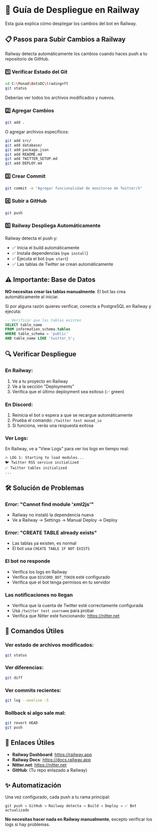 # 🚀 Guía de Despliegue en Railway

Esta guía explica cómo desplegar los cambios del bot en Railway.

## 📋 Pasos para Subir Cambios a Railway

Railway detecta automáticamente los cambios cuando haces push a tu repositorio de GitHub.

### 1️⃣ Verificar Estado del Git

```bash
cd C:\Monad\BotsDC\tradingnft
git status
```

Deberías ver todos los archivos modificados y nuevos.

### 2️⃣ Agregar Cambios

```bash
git add .
```

O agregar archivos específicos:
```bash
git add src/
git add database/
git add package.json
git add README.md
git add TWITTER_SETUP.md
git add DEPLOY.md
```

### 3️⃣ Crear Commit

```bash
git commit -m "Agregar funcionalidad de monitoreo de Twitter/X"
```

### 4️⃣ Subir a GitHub

```bash
git push
```

### 5️⃣ Railway Despliega Automáticamente

Railway detecta el push y:
- ✅ Inicia el build automáticamente
- ✅ Instala dependencias (`npm install`)
- ✅ Ejecuta el bot (`npm start`)
- ✅ Las tablas de Twitter se crean automáticamente

## ⚠️ Importante: Base de Datos

**NO necesitas crear las tablas manualmente**. El bot las crea automáticamente al iniciar.

Si por alguna razón quieres verificar, conecta a PostgreSQL en Railway y ejecuta:
```sql
-- Verificar que las tablas existen
SELECT table_name 
FROM information_schema.tables 
WHERE table_schema = 'public' 
AND table_name LIKE 'twitter_%';
```

## 🔍 Verificar Despliegue

### En Railway:
1. Ve a tu proyecto en Railway
2. Ve a la sección "Deployments"
3. Verifica que el último deployment sea exitoso (✅ green)

### En Discord:
1. Reinicia el bot o espera a que se recargue automáticamente
2. Prueba el comando: `/twitter test monad_io`
3. Si funciona, verás una respuesta exitosa

### Ver Logs:
En Railway, ve a "View Logs" para ver los logs en tiempo real:

```
🔥 LOG 1: Starting to load modules...
🐦 Twitter RSS service initialized
✅ Twitter tables initialized
...
```

## 🛠️ Solución de Problemas

### Error: "Cannot find module 'xml2js'"
- Railway no instaló la dependencia nueva
- Ve a Railway → Settings → Manual Deploy → Deploy

### Error: "CREATE TABLE already exists"
- Las tablas ya existen, es normal
- El bot usa `CREATE TABLE IF NOT EXISTS`

### El bot no responde
- Verifica los logs en Railway
- Verifica que `DISCORD_BOT_TOKEN` esté configurado
- Verifica que el bot tenga permisos en tu servidor

### Las notificaciones no llegan
- Verifica que la cuenta de Twitter esté correctamente configurada
- Usa `/twitter test username` para probar
- Verifica que Nitter esté funcionando: https://nitter.net

## 📝 Comandos Útiles

### Ver estado de archivos modificados:
```bash
git status
```

### Ver diferencias:
```bash
git diff
```

### Ver commits recientes:
```bash
git log --oneline -5
```

### Rollback si algo sale mal:
```bash
git revert HEAD
git push
```

## 🔗 Enlaces Útiles

- **Railway Dashboard**: https://railway.app
- **Railway Docs**: https://docs.railway.app
- **Nitter.net**: https://nitter.net
- **GitHub**: (Tu repo enlazado a Railway)

## ✨ Automatización

Una vez configurado, cada push a tu rama principal:
```
git push → GitHub → Railway detecta → Build → Deploy → ✅ Bot actualizado
```

**No necesitas hacer nada en Railway manualmente**, excepto verificar los logs si hay problemas.

